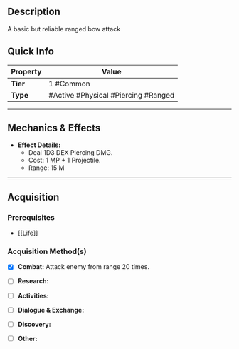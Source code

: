 ## Description
 A basic but reliable ranged bow attack

## Quick Info
| Property | Value                              |
| -------- | ---------------------------------- |
| **Tier** | 1 #Common                          |
| **Type** | #Active #Physical #Piercing #Ranged|

---

## Mechanics & Effects
- **Effect Details:**
    - Deal 1D3 DEX Piercing DMG.
    - Cost: 1 MP + 1 Projectile.
    - Range: 15 M

---

## Acquisition
### Prerequisites
- [[Life]]

### Acquisition Method(s)
- [x] **Combat:** Attack enemy from range 20 times.
- [ ] **Research:** 
- [ ] **Activities:** 
- [ ] **Dialogue & Exchange:** 
- [ ] **Discovery:** 
- [ ] **Other:** 

